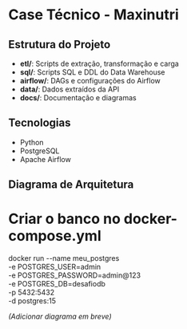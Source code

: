 # Case Técnico - Maxinutri

## Estrutura do Projeto

- **etl/**: Scripts de extração, transformação e carga
- **sql/**: Scripts SQL e DDL do Data Warehouse
- **airflow/**: DAGs e configurações do Airflow
- **data/**: Dados extraídos da API
- **docs/**: Documentação e diagramas

## Tecnologias
- Python
- PostgreSQL
- Apache Airflow

## Diagrama de Arquitetura

# Criar o banco no docker-compose.yml
docker run --name meu_postgres \
  -e POSTGRES_USER=admin \
  -e POSTGRES_PASSWORD=admin@123 \
  -e POSTGRES_DB=desafiodb \
  -p 5432:5432 \
  -d postgres:15
  
*(Adicionar diagrama em breve)*
